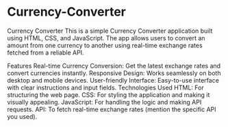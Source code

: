 # Currency-Converter
Currency Converter
This is a simple Currency Converter application built using HTML, CSS, and JavaScript.
The app allows users to convert an amount from one currency to another using real-time exchange rates fetched from a reliable API.

Features
Real-time Currency Conversion: Get the latest exchange rates and convert currencies instantly.
Responsive Design: Works seamlessly on both desktop and mobile devices.
User-friendly Interface: Easy-to-use interface with clear instructions and input fields.
Technologies Used
HTML: For structuring the web page.
CSS: For styling the application and making it visually appealing.
JavaScript: For handling the logic and making API requests.
API: To fetch real-time exchange rates (mention the specific API you used).
